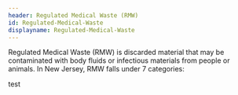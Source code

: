 ```yaml
---
header: Regulated Medical Waste (RMW)
id: Regulated-Medical-Waste
displayname: Regulated-Medical-Waste
---
```

Regulated Medical Waste (RMW) is discarded material that may be contaminated with body fluids or infectious materials from people or animals. In New Jersey, RMW falls under 7 categories:

test